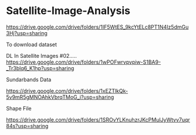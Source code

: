 # Satellite-Image-Analysis

https://drive.google.com/drive/folders/1IF5WtES_9kcYtELc8PT1N4Iz5dmGu3Hj?usp=sharing

To download dataset


DL In Satellite Images #02.....
https://drive.google.com/drive/folders/1wPOFwrvpvpiw-S1BA9-_Tr3blq6_K1hp?usp=sharing


Sundarbands Data

https://drive.google.com/drive/folders/1xEZTlkQk-5v9mR5gMNOAhkVbrqTMoG_i?usp=sharing

Shape File

https://drive.google.com/drive/folders/1SROvYLKnuhzrJKcPMulJyWtvv7uqr84s?usp=sharing

